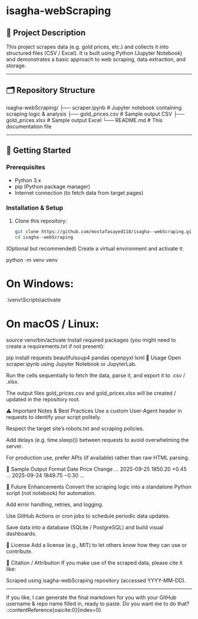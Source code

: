 # isagha-webScraping

## 📄 Project Description  
This project scrapes data (e.g. gold prices, etc.) and collects it into structured files (CSV / Excel). It is built using Python (Jupyter Notebook) and demonstrates a basic approach to web scraping, data extraction, and storage.

---

## 🗂 Repository Structure  
isagha-webScraping/
├── scraper.ipynb # Jupyter notebook containing scraping logic & analysis
├── gold_prices.csv # Sample output CSV
├── gold_prices.xlsx # Sample output Excel
└── README.md # This documentation file

---

## 🚀 Getting Started

### Prerequisites  
- Python 3.x  
- pip (Python package manager)  
- Internet connection (to fetch data from target pages)

### Installation & Setup  
1. Clone this repository:  
   ```bash
   git clone https://github.com/mostafasayed118/isagha--webScraping.git
   cd isagha--webScraping
(Optional but recommended) Create a virtual environment and activate it:


python -m venv venv
# On Windows:
.\venv\Scripts\activate
# On macOS / Linux:
source venv/bin/activate
Install required packages (you might need to create a requirements.txt if not present):

pip install requests beautifulsoup4 pandas openpyxl lxml
🧪 Usage
Open scraper.ipynb using Jupyter Notebook or JupyterLab.

Run the cells sequentially to fetch the data, parse it, and export it to .csv / .xlsx.

The output files gold_prices.csv and gold_prices.xlsx will be created / updated in the repository root.

⚠️ Important Notes & Best Practices
Use a custom User-Agent header in requests to identify your script politely.

Respect the target site’s robots.txt and scraping policies.

Add delays (e.g. time.sleep()) between requests to avoid overwhelming the server.

For production use, prefer APIs (if available) rather than raw HTML parsing.

🧾 Sample Output Format
Date	Price	Change	…
2025-09-25	1850.20	+0.45	…
2025-09-24	1849.75	−0.30	…

🎯 Future Enhancements
Convert the scraping logic into a standalone Python script (not notebook) for automation.

Add error handling, retries, and logging.

Use GitHub Actions or cron jobs to schedule periodic data updates.

Save data into a database (SQLite / PostgreSQL) and build visual dashboards.

📄 License
Add a license (e.g., MIT) to let others know how they can use or contribute.

📖 Citation / Attribution
If you make use of the scraped data, please cite it like:

Scraped using isagha-webScraping repository (accessed YYYY-MM-DD).


---

If you like, I can generate the final markdown for you with your GitHub username & repo name filled in, ready to paste. Do you want me to do that?
::contentReference[oaicite:0]{index=0}
